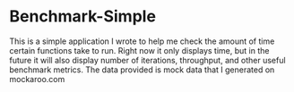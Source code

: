 # Benchmark-Simple
This is a simple application I wrote to help me check the amount of time certain functions take to run. Right now it only displays time, but in the future it will also display number of iterations, throughput, and other useful benchmark metrics.
The data provided is mock data that I generated on mockaroo.com
